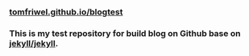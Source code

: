 ### [tomfriwel.github.io/blogtest](tomfriwel.github.io/blogtest)

### This is my test repository for build blog on Github base on [jekyll/jekyll](https://github.com/jekyll/jekyll).
